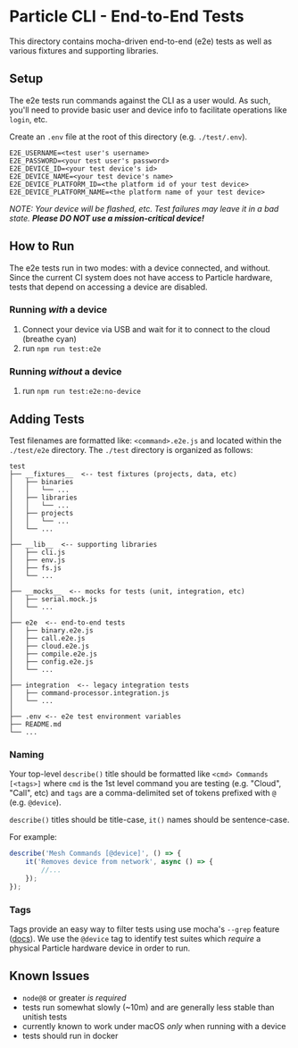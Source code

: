 # Particle CLI - End-to-End Tests

This directory contains mocha-driven end-to-end (e2e) tests as well as various fixtures and supporting libraries.


## Setup

The e2e tests run commands against the CLI as a user would. As such, you'll need to provide basic user and device info to facilitate operations like `login`, etc.

Create an `.env` file at the root of this directory (e.g. `./test/.env`).

```
E2E_USERNAME=<test user's username>
E2E_PASSWORD=<your test user's password>
E2E_DEVICE_ID=<your test device's id>
E2E_DEVICE_NAME=<your test device's name>
E2E_DEVICE_PLATFORM_ID=<the platform id of your test device>
E2E_DEVICE_PLATFORM_NAME=<the platform name of your test device>
```

_NOTE: Your device will be flashed, etc. Test failures may leave it in a bad state. **Please DO NOT use a mission-critical device!**_


## How to Run

The e2e tests run in two modes: with a device connected, and without. Since the current CI system does not have access to Particle hardware, tests that depend on accessing a device are disabled.


### Running _with_ a device

1. Connect your device via USB and wait for it to connect to the cloud (breathe cyan)
2. run `npm run test:e2e`


### Running _without_ a device

1. run `npm run test:e2e:no-device`


## Adding Tests

Test filenames are formatted like: `<command>.e2e.js` and located within the `./test/e2e` directory. The `./test` directory is organized as follows:


```
test
├── __fixtures__  <-- test fixtures (projects, data, etc)
│   ├── binaries
│   │   └── ...
│   ├── libraries
│   │   └── ...
│   ├── projects
│   │   └── ...
│   └── ...
│
├── __lib__  <-- supporting libraries
│   ├── cli.js
│   ├── env.js
│   ├── fs.js
│   └── ...
│
├── __mocks__  <-- mocks for tests (unit, integration, etc)
│   ├── serial.mock.js
│   └── ...
│
├── e2e  <-- end-to-end tests
│   ├── binary.e2e.js
│   ├── call.e2e.js
│   ├── cloud.e2e.js
│   ├── compile.e2e.js
│   ├── config.e2e.js
│   └── ...
│
├── integration  <-- legacy integration tests
│   ├── command-processor.integration.js
│   └── ...
│
├── .env <-- e2e test environment variables
├── README.md
└── ...
```


### Naming

Your top-level `describe()` title should be formatted like `<cmd> Commands [<tags>]` where `cmd` is the 1st level command you are testing (e.g. "Cloud", "Call", etc) and `tags` are a comma-delimited set of tokens prefixed with `@` (e.g. `@device`).

`describe()` titles should be title-case, `it()` names should be sentence-case.


For example:

```js
describe('Mesh Commands [@device]', () => {
	it('Removes device from network', async () => {
		//...
	});
});

```


### Tags

Tags provide an easy way to filter tests using use mocha's `--grep` feature ([docs](https://github.com/mochajs/mocha/wiki/Tagging)). We use the `@device` tag to identify test suites which _require_ a physical Particle hardware device in order to run.


## Known Issues

* `node@8` or greater _is required_
* tests run somewhat slowly (~10m) and are generally less stable than unitish tests
* currently known to work under macOS _only_ when running with a device
* tests should run in docker

